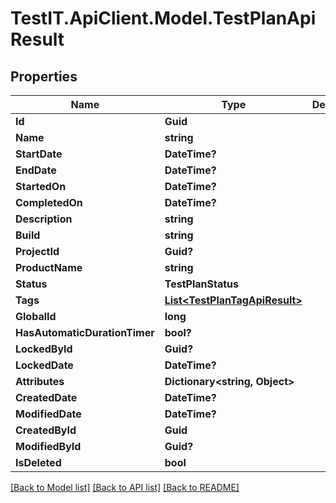 # TestIT.ApiClient.Model.TestPlanApiResult

## Properties

Name | Type | Description | Notes
------------ | ------------- | ------------- | -------------
**Id** | **Guid** |  | 
**Name** | **string** |  | 
**StartDate** | **DateTime?** |  | [optional] 
**EndDate** | **DateTime?** |  | [optional] 
**StartedOn** | **DateTime?** |  | [optional] 
**CompletedOn** | **DateTime?** |  | [optional] 
**Description** | **string** |  | [optional] 
**Build** | **string** |  | [optional] 
**ProjectId** | **Guid?** |  | [optional] 
**ProductName** | **string** |  | [optional] 
**Status** | **TestPlanStatus** |  | 
**Tags** | [**List&lt;TestPlanTagApiResult&gt;**](TestPlanTagApiResult.md) |  | 
**GlobalId** | **long** |  | 
**HasAutomaticDurationTimer** | **bool?** |  | [optional] 
**LockedById** | **Guid?** |  | [optional] 
**LockedDate** | **DateTime?** |  | [optional] 
**Attributes** | **Dictionary&lt;string, Object&gt;** |  | 
**CreatedDate** | **DateTime?** |  | [optional] 
**ModifiedDate** | **DateTime?** |  | [optional] 
**CreatedById** | **Guid** |  | 
**ModifiedById** | **Guid?** |  | [optional] 
**IsDeleted** | **bool** |  | 

[[Back to Model list]](../README.md#documentation-for-models) [[Back to API list]](../README.md#documentation-for-api-endpoints) [[Back to README]](../README.md)


